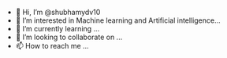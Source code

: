 - 👋 Hi, I’m @shubhamydv10
- 👀 I’m interested in Machine learning and Artificial intelligence...
- 🌱 I’m currently learning ...
- 💞️ I’m looking to collaborate on ...
- 📫 How to reach me ...

<!---
shubhamydv10/shubhamydv10 is a ✨ special ✨ repository because its `README.md` (this file) appears on your GitHub profile.
You can click the Preview link to take a look at your changes.
--->
